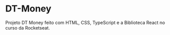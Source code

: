 # DT-Money
Projeto DT Money feito com HTML, CSS, TypeScript e a Biblioteca React no curso da Rocketseat.
